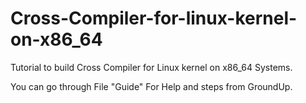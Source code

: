 # Cross-Compiler-for-linux-kernel-on-x86_64
Tutorial to build Cross Compiler for Linux kernel on x86_64 Systems.

You can go through File "Guide" For Help and steps from GroundUp.

